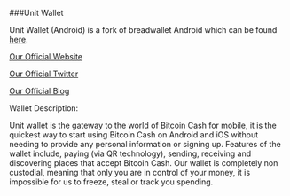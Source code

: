 ###Unit Wallet

Unit Wallet (Android) is a fork of breadwallet Android which can be found [here](https://github.com/breadwallet/breadwallet-android).

[Our Official Website](https://www.unitwallet.co)

[Our Official Twitter](https://twitter.com/unitwallet)

[Our Official Blog](https://www.yours.org/user/unitco)

Wallet Description:

Unit wallet is the gateway to the world of Bitcoin Cash for mobile, it is the quickest way to start using Bitcoin Cash on Android and iOS without needing to provide any personal information or signing up. Features of the wallet include, paying (via QR technology), sending, receiving and discovering places that accept Bitcoin Cash. Our wallet is completely non custodial, meaning that only you are in control of your money, it is impossible for us to freeze, steal or track you spending.
